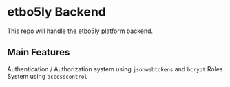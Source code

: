 # etbo5ly Backend

This repo will handle the etbo5ly platform backend.


## Main Features

Authentication / Authorization system using `jsonwebtokens` and `bcrypt`
Roles System using `accesscontrol`



